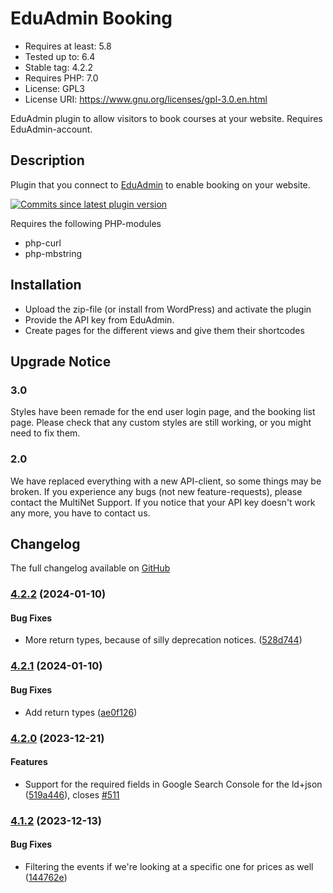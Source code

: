 # EduAdmin Booking
- Requires at least: 5.8
- Tested up to: 6.4
- Stable tag: 4.2.2
- Requires PHP: 7.0
- License: GPL3
- License URI: https://www.gnu.org/licenses/gpl-3.0.en.html

EduAdmin plugin to allow visitors to book courses at your website. Requires EduAdmin-account.

## Description

Plugin that you connect to [EduAdmin](https://www.eduadmin.se) to enable booking on your website.

[<img src="https://img.shields.io/github/commits-since/MultinetInteractive/EduAdmin-WordPress/latest.svg" alt="Commits since latest plugin version" />](https://wordpress.org/plugins/eduadmin-booking/)

Requires the following PHP-modules

- php-curl
- php-mbstring

## Installation

-   Upload the zip-file (or install from WordPress) and activate the plugin
-   Provide the API key from EduAdmin.
-   Create pages for the different views and give them their shortcodes

## Upgrade Notice

### 3.0

Styles have been remade for the end user login page, and the booking list page. Please check that any custom styles are still working, or you might need to fix them.

### 2.0

We have replaced everything with a new API-client, so some things may be broken. If you experience any bugs (not new feature-requests), please contact the MultiNet Support.
If you notice that your API key doesn't work any more, you have to contact us.

## Changelog

The full changelog available on [GitHub](https://github.com/MultinetInteractive/EduAdmin-WordPress/blob/production/CHANGELOG.md)

### [4.2.2](https://github.com/MultinetInteractive/EduAdmin-WordPress/compare/v4.2.1...v4.2.2) (2024-01-10)


#### Bug Fixes

* More return types, because of silly deprecation notices. ([528d744](https://github.com/MultinetInteractive/EduAdmin-WordPress/commit/528d7441f64cd45de32fd599f6853a93c89a9489))

### [4.2.1](https://github.com/MultinetInteractive/EduAdmin-WordPress/compare/v4.2.0...v4.2.1) (2024-01-10)


#### Bug Fixes

* Add return types ([ae0f126](https://github.com/MultinetInteractive/EduAdmin-WordPress/commit/ae0f126f31513731d677c7af2708b10c2a51573e))

### [4.2.0](https://github.com/MultinetInteractive/EduAdmin-WordPress/compare/v4.1.2...v4.2.0) (2023-12-21)


#### Features

* Support for the required fields in Google Search Console for the ld+json ([519a446](https://github.com/MultinetInteractive/EduAdmin-WordPress/commit/519a446527a37ae8ffc7e3d159ea99c5c9d86e45)), closes [#511](https://github.com/MultinetInteractive/EduAdmin-WordPress/issues/511)

### [4.1.2](https://github.com/MultinetInteractive/EduAdmin-WordPress/compare/v4.1.1...v4.1.2) (2023-12-13)


#### Bug Fixes

* Filtering the events if we're looking at a specific one for prices as well ([144762e](https://github.com/MultinetInteractive/EduAdmin-WordPress/commit/144762e9e3c9c14f7c1c0ce68dafa7feb50cb4e2))



